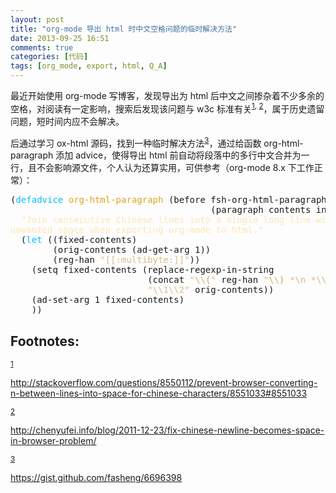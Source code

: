 ```yaml
---
layout: post
title: "org-mode 导出 html 时中文空格问题的临时解决方法"
date: 2013-09-25 16:51
comments: true
categories: [代码]
tags: [org_mode, export, html, Q_A]
---
```


<p>
最近开始使用 org-mode 写博客，发现导出为 html 后中文之间掺杂着不少多余的空格，对阅读有一定影响，搜索后发现该问题与 w3c 标准有关<sup><a id="fnr.1" name="fnr.1" class="footref" href="#fn.1">1</a></sup><sup>, </sup><sup><a id="fnr.2" name="fnr.2" class="footref" href="#fn.2">2</a></sup>，属于历史遗留问题，短时间内应不会解决。
</p>

<p>
后通过学习 ox-html 源码，找到一种临时解决方法<sup><a id="fnr.3" name="fnr.3" class="footref" href="#fn.3">3</a></sup>，通过给函数
org-html-paragraph 添加 advice，使得导出 html 前自动将段落中的多行中文合并为一行，且不会影响源文件，个人认为还算实用，可供参考（org-mode 8.x
下工作正常）：
</p>

<div class="org-src-container">

<pre class="src src-emacs-lisp">(<span style="color: #00bfff;">defadvice</span> <span style="color: #daa520;">org-html-paragraph</span> (before fsh-org-html-paragraph-advice
                                      (paragraph contents info) activate)
  <span style="color: #ffe4b5;">"Join consecutive Chinese lines into a single long line without</span>
<span style="color: #ffe4b5;">unwanted space when exporting org-mode to html."</span>
  (<span style="color: #00bfff;">let</span> ((fixed-contents)
        (orig-contents (ad-get-arg 1))
        (reg-han <span style="color: #deb887;">"[[:multibyte:]]"</span>))
    (setq fixed-contents (replace-regexp-in-string
                          (concat <span style="color: #deb887;">"</span><span style="color: #deb887; font-weight: bold;">\\</span><span style="color: #deb887; font-weight: bold;">(</span><span style="color: #deb887;">"</span> reg-han <span style="color: #deb887;">"</span><span style="color: #deb887; font-weight: bold;">\\</span><span style="color: #deb887; font-weight: bold;">)</span><span style="color: #deb887;"> *\n *</span><span style="color: #deb887; font-weight: bold;">\\</span><span style="color: #deb887; font-weight: bold;">(</span><span style="color: #deb887;">"</span> reg-han <span style="color: #deb887;">"</span><span style="color: #deb887; font-weight: bold;">\\</span><span style="color: #deb887; font-weight: bold;">)</span><span style="color: #deb887;">"</span>)
                          <span style="color: #deb887;">"\\1\\2"</span> orig-contents))
    (ad-set-arg 1 fixed-contents)
    ))
</pre>
</div>
<div id="footnotes">
<h2 class="footnotes">Footnotes: </h2>
<div id="text-footnotes">

<div class="footdef"><sup><a id="fn.1" name="fn.1" class="footnum" href="#fnr.1">1</a></sup> <p class="footpara">
<a href="http://stackoverflow.com/questions/8550112/prevent-browser-converting-n-between-lines-into-space-for-chinese-characters/8551033#8551033">http://stackoverflow.com/questions/8550112/prevent-browser-converting-n-between-lines-into-space-for-chinese-characters/8551033#8551033</a>
</p></div>

<div class="footdef"><sup><a id="fn.2" name="fn.2" class="footnum" href="#fnr.2">2</a></sup> <p class="footpara">
<a href="http://chenyufei.info/blog/2011-12-23/fix-chinese-newline-becomes-space-in-browser-problem/">http://chenyufei.info/blog/2011-12-23/fix-chinese-newline-becomes-space-in-browser-problem/</a>
</p></div>

<div class="footdef"><sup><a id="fn.3" name="fn.3" class="footnum" href="#fnr.3">3</a></sup> <p class="footpara">
<a href="https://gist.github.com/fasheng/6696398">https://gist.github.com/fasheng/6696398</a>
</p></div>


</div>
</div>
